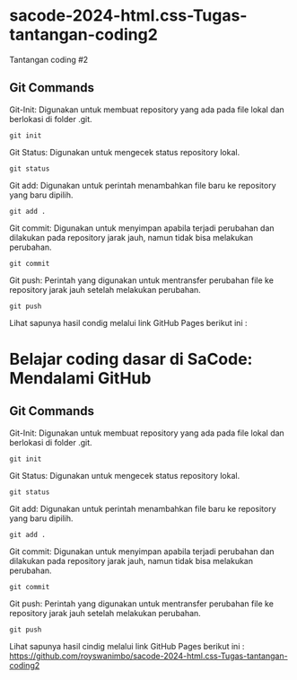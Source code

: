 # sacode-2024-html.css-Tugas-tantangan-coding2
Tantangan coding #2 
## Git Commands

Git-Init: Digunakan untuk membuat repository yang ada pada file lokal dan berlokasi di folder .git. 
```
git init
```
Git Status: Digunakan untuk mengecek status repository lokal. 
```
git status
```
Git add: Digunakan untuk perintah menambahkan file baru ke repository yang baru dipilih.
```
git add .
```
Git commit: Digunakan untuk menyimpan apabila terjadi perubahan dan dilakukan pada repository jarak jauh, namun tidak bisa melakukan perubahan. 
```
git commit
```

Git push: Perintah yang digunakan untuk mentransfer perubahan file ke repository jarak jauh setelah melakukan perubahan. 
```
git push
```
Lihat sapunya hasil condig melalui link GitHub Pages berikut ini :
# Belajar coding dasar di SaCode: Mendalami GitHub 

## Git Commands

Git-Init: Digunakan untuk membuat repository yang ada pada file lokal dan berlokasi di folder .git. 
```
git init
```
Git Status: Digunakan untuk mengecek status repository lokal. 
```
git status
```
Git add: Digunakan untuk perintah menambahkan file baru ke repository yang baru dipilih.
```
git add .
```
Git commit: Digunakan untuk menyimpan apabila terjadi perubahan dan dilakukan pada repository jarak jauh, namun tidak bisa melakukan perubahan. 
```
git commit
```

Git push: Perintah yang digunakan untuk mentransfer perubahan file ke repository jarak jauh setelah melakukan perubahan. 
```
git push
```
Lihat sapunya hasil cindig melalui link GitHub Pages berikut ini :
https://github.com/royswanimbo/sacode-2024-html.css-Tugas-tantangan-coding2



